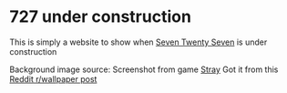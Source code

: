 # 727 under construction

This is simply a website to show when [Seven Twenty Seven](https://seventwentyseven.xyz) is under construction

Background image source: Screenshot from game [Stray](https://store.steampowered.com/app/1332010/Stray/)
Got it from this [Reddit r/wallpaper post](https://www.reddit.com/r/wallpaper/comments/1bn556b/stray_game_wallpapers_3024_1964/)
